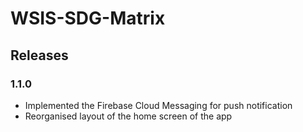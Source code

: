 # WSIS-SDG-Matrix


## Releases
### 1.1.0
* Implemented the Firebase Cloud Messaging for push notification
* Reorganised layout of the home screen of the app
